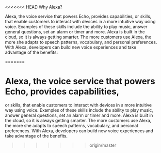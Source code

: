 <<<<<<< HEAD
Why Alexa?

Alexa, the voice service that powers Echo, provides capabilities, or skills, that enable customers to interact with devices in a more intuitive way using voice. Examples of these skills include the ability to play music, answer general questions, set an alarm or timer and more. Alexa is built in the cloud, so it is always getting smarter. The more customers use Alexa, the more she adapts to speech patterns, vocabulary, and personal preferences. With Alexa, developers can build new voice experiences and take advantage of the benefits:


=======
# Alexa, the voice service that powers Echo, provides capabilities, 
or skills, that enable customers to interact with devices in a more 
intuitive way using voice. Examples of these skills include the ability 
to play music, answer general questions, set an alarm or timer and more. 
Alexa is built in the cloud, so it is always getting smarter. The more 
customers use Alexa, the more she adapts to speech patterns, vocabulary, 
and personal preferences. With Alexa, developers can build new voice 
experiences and take advantage of the benefits.
>>>>>>> origin/master
